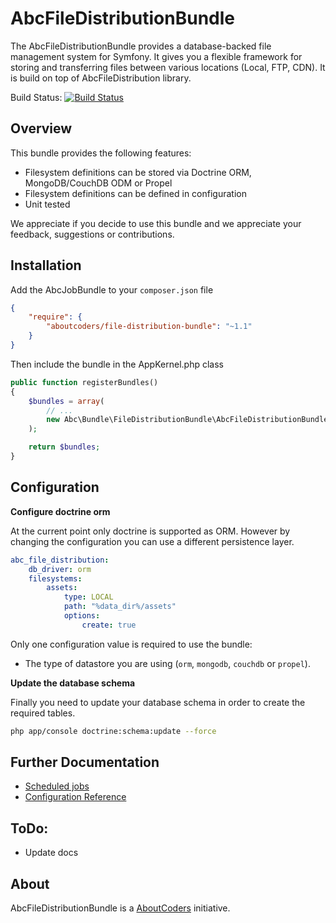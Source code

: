 AbcFileDistributionBundle
=============

The AbcFileDistributionBundle provides a database-backed file management system for Symfony.
It gives you a flexible framework for storing and transferring files between various locations (Local, FTP, CDN).
It is build on top of AbcFileDistribution library.

Build Status: [![Build Status](https://travis-ci.org/aboutcoders/file-distribution-bundle.svg?branch=master)](https://travis-ci.org/aboutcoders/file-distribution-bundle)

## Overview

This bundle provides the following features:

- Filesystem definitions can be stored via Doctrine ORM, MongoDB/CouchDB ODM or Propel
- Filesystem definitions can be defined in configuration 
- Unit tested

We appreciate if you decide to use this bundle and we appreciate your feedback, suggestions or contributions.

## Installation

Add the AbcJobBundle to your `composer.json` file

```json
{
    "require": {
        "aboutcoders/file-distribution-bundle": "~1.1"
    }
}
```

Then include the bundle in the AppKernel.php class

```php
public function registerBundles()
{
    $bundles = array(
        // ...
        new Abc\Bundle\FileDistributionBundle\AbcFileDistributionBundle(),
    );

    return $bundles;
}
```

## Configuration

__Configure doctrine orm__

At the current point only doctrine is supported as ORM. However by changing the configuration you can use a different persistence layer.

```yaml
abc_file_distribution:
    db_driver: orm
    filesystems:
        assets:
            type: LOCAL
            path: "%data_dir%/assets"
            options:
                create: true
```                

Only one configuration value is required to use the bundle:

* The type of datastore you are using (``orm``, ``mongodb``, ``couchdb`` or ``propel``).


__Update the database schema__

Finally you need to update your database schema in order to create the required tables.

```bash
php app/console doctrine:schema:update --force
```

## Further Documentation

- [Scheduled jobs](./docs/scheduled-jobs.md)
- [Configuration Reference](./docs/configuration-reference.md)

## ToDo:

- Update docs


About
-----

AbcFileDistributionBundle is a [AboutCoders](https://aboutcoders.com) initiative.
